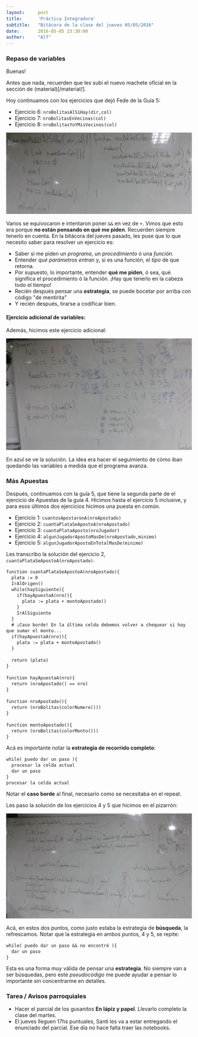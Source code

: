 ```yaml
---
layout:     post
title:      'Práctica Integradora'
subtitle:   "Bitácora de la clase del jueves 05/05/2016"
date:       2016-05-05 23:30:00
author:     "Alf"
---
```


### Repaso de variables

Buenas!

Antes que nada, recuerden que les subí el nuevo machete oficial en la sección de (material)[/material/].

Hoy continuamos con los ejercicios que dejó Fede de la Guía 5:
* Ejercicio 6: `nroBolitasAlSiHay(dir,col)`
* Ejercicio 7: `nroBolitasEnVecinas(col)`
* Ejercicio 8: `nroBolitasYoYMisVecinos(col)`

![bolitasVecinas.jpg](/img/2016-05-05/bolitasVecinas.jpg)

Varios se equivocaron e intentaron poner `&&` en vez de `+`.  Vimos que esto era porque **no están pensando en qué me piden**. Recuerden siempre tenerlo en cuenta. En la bitácora del jueves pasado, les puse que lo que necesito saber para resolver un ejercicio es:

* Saber si me piden un _programa_, un _procedimiento_ ó una _función_.
* Entender _qué parámetros entran_ y, si es una función, el _tipo_ de que retorna.
* Por supuesto, lo importante, entender **qué me piden**, ó sea, qué significa el procedimiento ó la función. ¡Hay que tenerlo en la cabeza todo el tiempo!
* Recién después pensar una **estrategia**, se puede bocetar por arriba con código "de mentirita"
* Y recién después, tirarse a codificar bien.

#### Ejercicio adicional de variables:

Además, hicimos este ejercicio adicional:

![variables.jpg](/img/2016-05-05/variables.jpg)

En azul se ve la solución. La idea era hacer el seguimiento de cómo iban quedando las variables a medida que el programa avanza.

### Más Apuestas

Después, continuamos con la guía 5, que tiene la segunda parte de el ejercicio de Apuestas de la guía 4. Hicimos hasta el ejercicio 5 inclusive, y para esos últimos dos ejercicios hicimos una puesta en común.

* Ejercicio 1: `cuantosApostaronA(nroApostado)`
* Ejercicio 2: `cuantaPlataSeApostoA(nroApostado)`
* Ejercicio 3: `cuantaPlataAposto(nroJugador)`
* Ejercicio 4: `algunJugadorApostoMasDe(nroApostado,minimo)`
* Ejercicio 5: `algunJugadorApostoEnTotalMasDe(minimo)`

Les transcribo la solución del ejercicio 2, `cuantaPlataSeApostoA(nroApostado)`.

```gbs
function cuantaPlataSeApostoA(nroApostado){
  plata := 0
  IrAlOrigen()
  while(haySiguiente){
    if(hayApuestaA(nro)){
      plata := plata + montoApostado()
    }
    IrAlSiguiente
  }
  # ¡Caso borde! En la última celda debemos volver a chequear si hay que sumar el monto...
  if(hayApuestaA(nro)){
    plata := plata + montoApostado()
  }

  return (plata)
}

function hayApuestaA(nro){
  return (nroApostado() == nro)
}

function nroApostado(){
  return (nroBolitas(colorNumero()))
}

function montoApostado(){
  return (nroBolitas(colorMonto()))
}
```

Acá es importante notar la **estrategia de recorrido completo**:
```
while( puedo dar un paso ){
  procesar la celda actual
  dar un paso
}
procesar la celda actual
```

Notar el **caso borde** al final, necesario como se necesitaba en el repeat.

Les paso la solución de los ejercicios 4 y 5 que hicimos en el pizarrón:

![Apuestas4y5.jpg](/img/2016-05-05/Apuestas4y5.jpg)

Acá, en estos dos puntos, como justo estaba la estrategia de **búsqueda**, la refrescamos. Notar que la estrategia en ambos puntos, 4 y 5, se repite:

```
while( puedo dar un paso && no encontré ){
  dar un paso
}
```

Esta es una forma muy válida de pensar una **estrategia**. No siempre van a ser búsquedas, pero este _pseudocódigo_ me puede ayudar a pensar lo importante sin concentrarme en detalles.

### Tarea / Avisos parroquiales

* Hacer el parcial de los gusanitos **En lápiz y papel**. Llevarlo completo la clase del martes.
* El jueves lleguen 17hs puntuales, Santi les va a estar entregando el enunciado del parcial. Ese día no hace falta traer las notebooks.
